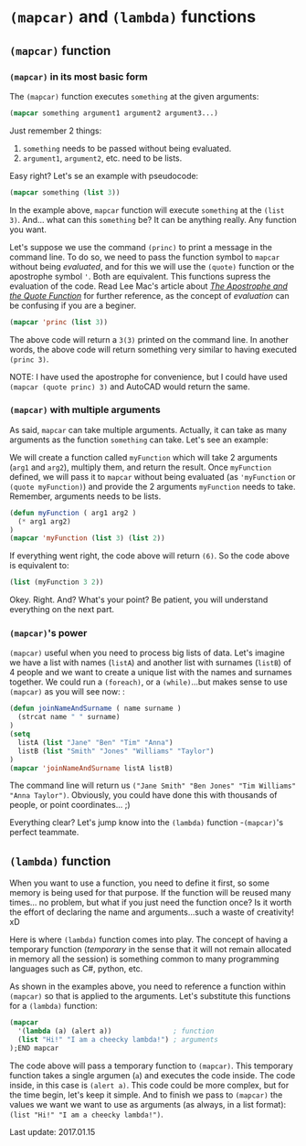 # `(mapcar)` and `(lambda)` functions

## `(mapcar)` function

### `(mapcar)` in its most basic form

The `(mapcar)` function executes `something` at the given arguments:

```lisp
(mapcar something argument1 argument2 argument3...)
```
Just remember 2 things:
 1. `something` needs to be passed without being evaluated.
 2. `argument1`, `argument2`, etc. need to be lists.

Easy right? Let's se an example with pseudocode:
```lisp
(mapcar something (list 3))
```
In the example above, `mapcar` function will execute `something` at the `(list 3)`. And... what can this `something` be? It can be anything really. Any function you want.

Let's suppose we use the command `(princ)` to print a message in the command line. To do so, we need to pass the function symbol to `mapcar` without being _evaluated_, and for this we will use the `(quote)` function or the apostrophe symbol `'`. Both are equivalent. This functions supress the evaluation of the code. Read Lee Mac's article about _[The Apostrophe and the Quote Function](http://www.lee-mac.com/quote.html)_ for further reference, as the concept of _evaluation_ can be confusing if you are a beginer.
```lisp
(mapcar 'princ (list 3))
```
The above code will return a `3(3)` printed on the command line. In another words, the above code will return something very similar to having executed `(princ 3)`.

NOTE: I have used the apostrophe for convenience, but I could have used `(mapcar (quote princ) 3)` and AutoCAD would return the same.



### `(mapcar)` with multiple arguments
As said, `mapcar` can take multiple arguments. Actually, it can take as many arguments as the function `something` can take. Let's see an example:

We will create a function called `myFunction` which will take 2 arguments (`arg1` and `arg2`), multiply them, and return the result. Once `myFunction` defined, we will pass it to `mapcar` without being evaluated (as `'myFunction` or `(quote myFunction)`) and provide the 2 arguments `myFunction` needs to take. Remember, arguments needs to be lists.
```lisp
(defun myFunction ( arg1 arg2 )
  (* arg1 arg2)
)
(mapcar 'myFunction (list 3) (list 2))
```
If everything went right, the code above will return `(6)`. So the code above is equivalent to:
```lisp
(list (myFunction 3 2))
```
Okey. Right. And? What's your point? Be patient, you will understand everything on the next part.

### `(mapcar)`'s power
`(mapcar)` useful when you need to process big lists of data. Let's imagine we have a list with names (`listA`) and another list with surnames (`listB`) of 4 people and we want to create a unique list with the names and surnames together. We could run a `(foreach)`, or a `(while)`...but makes sense to use `(mapcar)` as you will see now:
:
```lisp
(defun joinNameAndSurname ( name surname )
  (strcat name " " surname)
)
(setq
  listA (list "Jane" "Ben" "Tim" "Anna")
  listB (list "Smith" "Jones" "Williams" "Taylor")
)
(mapcar 'joinNameAndSurname listA listB)
```
The command line will return us `("Jane Smith" "Ben Jones" "Tim Williams" "Anna Taylor")`. Obviously, you could have done this with thousands of people, or point coordinates... ;)

Everything clear? Let's jump know into the `(lambda)` function -`(mapcar)`'s perfect teammate.

## `(lambda)` function

When you want to use a function, you need to define it first, so some memory is being used for that purpose. If the function will be reused many times... no problem, but what if you just need the function once? Is it worth the effort of declaring the name and arguments...such a waste of creativity! xD

Here is where `(lambda)` function comes into play. The concept of having a temporary function (_temporary_ in the sense that it will not remain allocated in memory all the session) is something common to many programming languages such as C#, python, etc.

As shown in the examples above, you need to reference a function within `(mapcar)` so that is applied to the arguments. Let's substitute this functions for a `(lambda)` function:
```lisp
(mapcar
  '(lambda (a) (alert a))               ; function
  (list "Hi!" "I am a cheecky lambda!") ; arguments
);END mapcar
```
The code above will pass a temporary function to `(mapcar)`. This temporary function takes a single argumen (`a`) and executes the code inside. The code inside, in this case is `(alert a)`. This code could be more complex, but for the time begin, let's keep it simple. And to finish we pass to `(mapcar)` the values we want we want to use as arguments (as always, in a list format): `(list "Hi!" "I am a cheecky lambda!")`.

Last update: 2017.01.15

